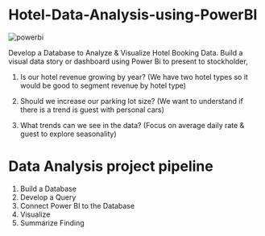 # Hotel-Data-Analysis-using-PowerBI

![powerbi](https://user-images.githubusercontent.com/102408608/171991365-afb8a8b6-7bb6-4fc4-b683-1f1b0f177d11.png)

Develop a Database to Analyze & Visualize Hotel Booking Data.
Build a visual data story or dashboard using Power Bi to present to stockholder,

1. Is our hotel revenue growing by year? (We have two hotel types so it would be good to segment revenue by hotel type)

2. Should we increase our parking lot size? (We want to understand if there is a trend is guest with personal cars)

3. What trends can we see in the data? (Focus on average daily rate & guest to explore seasonality)

# Data Analysis project pipeline
  1. Build a Database
  2. Develop a Query
  3. Connect Power BI to the Database
  4. Visualize
  5. Summarize Finding
